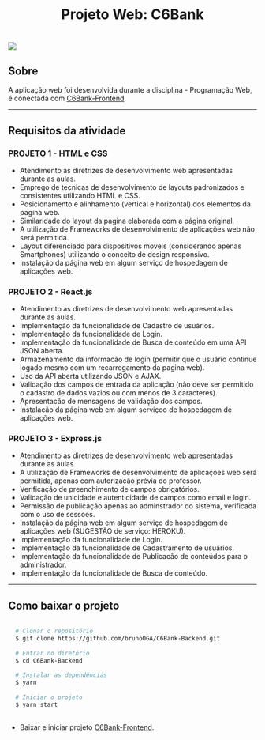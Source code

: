 <h1 align="center">Projeto Web: C6Bank</h1>
<h1>
   <img src="apresentacao-b.gif">
</h1>

## Sobre
A aplicação web foi desenvolvida durante a disciplina - Programação Web, é conectada com [C6Bank-Frontend](https://github.com/brunoOGA/C6Bank-Frontend).

---

## Requisitos da atividade

### PROJETO 1 - HTML e CSS

- Atendimento as diretrizes de desenvolvimento web apresentadas durante as aulas.
- Emprego de tecnicas de desenvolvimento de layouts padronizados e consistentes utilizando HTML e CSS.
- Posicionamento e alinhamento (vertical e horizontal) dos elementos da pagina web.
- Similaridade do layout da pagina elaborada com a página original.
- A utilização de Frameworks de desenvolvimento de aplicações web não será permitida.
- Layout diferenciado para dispositivos moveis (considerando apenas Smartphones) utilizando o conceito de design responsivo.
- Instalação da página web em algum serviço de hospedagem de aplicações web.

### PROJETO 2 - React.js

- Atendimento as diretrizes de desenvolvimento web apresentadas durante as aulas. 
- Implementação da funcionalidade de Cadastro de usuários.
- Implementação da funcionalidade de Login. 
- Implementação da funcionalidade de Busca de conteúdo em uma API JSON aberta. 
- Armazenamento da informacão de login (permitir que o usuário continue logado mesmo com um recarregamento da pagina web).
- Uso da API aberta utilizando JSON e AJAX.
- Validação dos campos de entrada da aplicação (não deve ser permitido o cadastro de dados vazios ou com menos de 3 caracteres).
- Apresentacão de mensagens de validação dos campos.
- Instalacão da página web em algum serviçoo de hospedagem de aplicações web.

### PROJETO 3 - Express.js

- Atendimento as diretrizes de desenvolvimento web apresentadas durante as aulas.
- A utilização de Frameworks de desenvolvimento de aplicações web será permitida, apenas com autorizacão prévia do professor.
- Verificação de preenchimento de campos obrigatórios.
- Validação de unicidade e autenticidade de campos como email e login.
- Permissão de publicação apenas ao adminstrador do sistema, verificada com o uso de sessões.
- Instalação da página web em algum serviço de hospedagem de aplicações web (SUGESTÃO de serviço: HEROKU).
- Implementação da funcionalidade de Login.
- Implementação da funcionalidade de Cadastramento de usuários.
- Implementação da funcionalidade de Publicacão de conteúdos para o administrador.
- Implementação da funcionalidade de Busca de conteúdo. 

---

## Como baixar o projeto 

```bash
  
  # Clonar o repositório
  $ git clone https://github.com/brunoOGA/C6Bank-Backend.git
  
  # Entrar no diretório
  $ cd C6Bank-Backend
  
  # Instalar as dependências
  $ yarn
  
  # Iniciar o projeto
  $ yarn start
  
```

- Baixar e iniciar projeto [C6Bank-Frontend](https://github.com/brunoOGA/C6Bank-Frontend.git).
